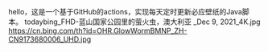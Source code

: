 hello，这是一个基于GitHub的actions，实现每天定时更新必应壁纸的Java脚本。
todaybing_FHD-蓝山国家公园里的萤火虫，澳大利亚 _Dec 9, 2021_4K.jpg
https://cn.bing.com/th?id=OHR.GlowWormBMNP_ZH-CN9173680006_UHD.jpg
